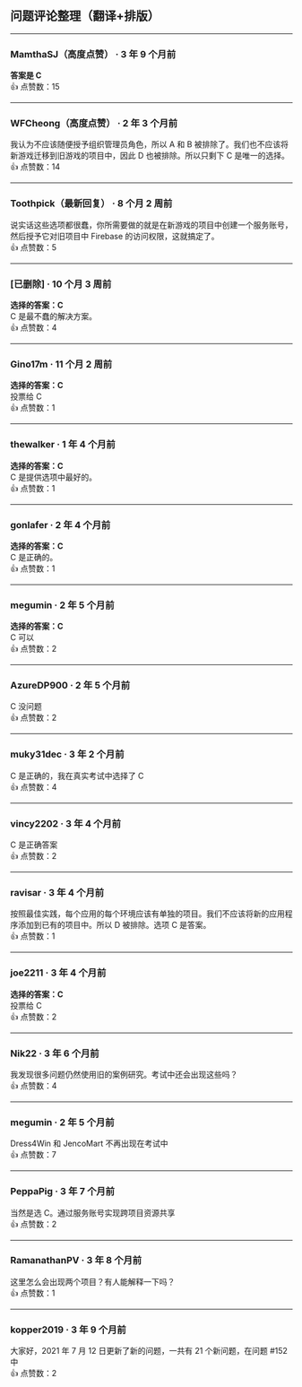 ## 问题评论整理（翻译+排版）
  
  ---
  
  ### MamthaSJ（高度点赞） · 3 年 9 个月前  
  **答案是 C**  
  👍 点赞数：15
  
  ---
  
  ### WFCheong（高度点赞） · 2 年 3 个月前    
  我认为不应该随便授予组织管理员角色，所以 A 和 B 被排除了。我们也不应该将新游戏迁移到旧游戏的项目中，因此 D 也被排除。所以只剩下 C 是唯一的选择。  
  👍 点赞数：14
  
  ---
  
  ### Toothpick（最新回复） · 8 个月 2 周前    
  说实话这些选项都很蠢，你所需要做的就是在新游戏的项目中创建一个服务账号，然后授予它对旧项目中 Firebase 的访问权限，这就搞定了。  
  👍 点赞数：5
  
  ---
  
  ### [已删除] · 10 个月 3 周前  
  **选择的答案：C**    
  C 是最不蠢的解决方案。  
  👍 点赞数：4
  
  ---
  
  ### Gino17m · 11 个月 2 周前  
  **选择的答案：C**    
  投票给 C  
  👍 点赞数：1
  
  ---
  
  ### thewalker · 1 年 4 个月前  
  **选择的答案：C**    
  C 是提供选项中最好的。  
  👍 点赞数：1
  
  ---
  
  ### gonlafer · 2 年 4 个月前  
  **选择的答案：C**    
  C 是正确的。  
  👍 点赞数：1
  
  ---
  
  ### megumin · 2 年 5 个月前  
  **选择的答案：C**    
  C 可以  
  👍 点赞数：2
  
  ---
  
  ### AzureDP900 · 2 年 5 个月前    
  C 没问题  
  👍 点赞数：2
  
  ---
  
  ### muky31dec · 3 年 2 个月前    
  C 是正确的，我在真实考试中选择了 C  
  👍 点赞数：4
  
  ---
  
  ### vincy2202 · 3 年 4 个月前    
  C 是正确答案  
  👍 点赞数：2
  
  ---
  
  ### ravisar · 3 年 4 个月前    
  按照最佳实践，每个应用的每个环境应该有单独的项目。我们不应该将新的应用程序添加到已有的项目中。所以 D 被排除。选项 C 是答案。  
  👍 点赞数：1
  
  ---
  
  ### joe2211 · 3 年 4 个月前  
  **选择的答案：C**    
  投票给 C  
  👍 点赞数：2
  
  ---
  
  ### Nik22 · 3 年 6 个月前    
  我发现很多问题仍然使用旧的案例研究。考试中还会出现这些吗？  
  👍 点赞数：4
  
  ---
  
  ### megumin · 2 年 5 个月前    
  Dress4Win 和 JencoMart 不再出现在考试中  
  👍 点赞数：7
  
  ---
  
  ### PeppaPig · 3 年 7 个月前    
  当然是选 C。通过服务账号实现跨项目资源共享  
  👍 点赞数：2
  
  ---
  
  ### RamanathanPV · 3 年 8 个月前    
  这里怎么会出现两个项目？有人能解释一下吗？  
  👍 点赞数：1
  
  ---
  
  ### kopper2019 · 3 年 9 个月前    
  大家好，2021 年 7 月 12 日更新了新的问题，一共有 21 个新问题，在问题 #152 中  
  👍 点赞数：2
  